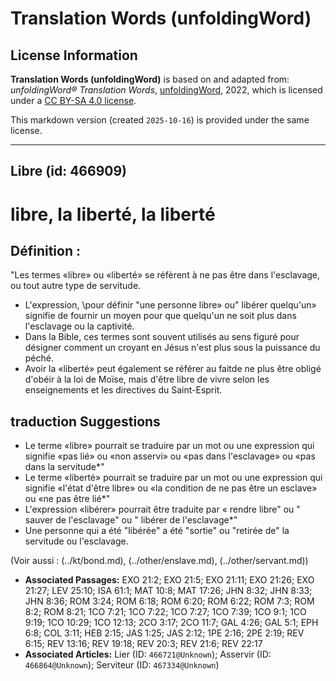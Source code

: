 # Translation Words (unfoldingWord)

## License Information

**Translation Words (unfoldingWord)** is based on and adapted from: _unfoldingWord® Translation Words_, [unfoldingWord](https://unfoldingword.org/utw), 2022, which is licensed under a [CC BY-SA 4.0 license](https://creativecommons.org/licenses/by-sa/4.0/legalcode.en).

This markdown version (created `2025-10-16`) is provided under the same license.



--------------------------------

## Libre (id: 466909)

libre, la liberté, la liberté
=============================

Définition :
------------

"Les termes «libre» ou «liberté» se réfèrent à ne pas être dans l'esclavage, ou tout autre type de servitude.

* L'expression, \\pour définir "une personne libre» ou" libérer quelqu'un» signifie de fournir un moyen pour que quelqu'un ne soit plus dans l'esclavage ou la captivité.
* Dans la Bible, ces termes sont souvent utilisés au sens figuré pour désigner comment un croyant en Jésus n'est plus sous la puissance du péché.
* Avoir la «liberté» peut également se référer au faitde ne plus être obligé d'obéir à la loi de Moïse, mais d'être libre de vivre selon les enseignements et les directives du Saint\-Esprit.

traduction Suggestions
----------------------

* Le terme «libre» pourrait se traduire par un mot ou une expression qui signifie «pas lié» ou «non asservi» ou «pas dans l'esclavage» ou «pas dans la servitude\*"
* Le terme «liberté» pourrait se traduire par un mot ou une expression qui signifie «l'état d'être libre» ou «la condition de ne pas être un esclave» ou «ne pas être lié\*"
* L'expression «libérer» pourrait être traduite par « rendre libre" ou " sauver de l'esclavage" ou " libérer de l'esclavage\*"
* Une personne qui a été "libérée" a été "sortie" ou "retirée de" la servitude ou l'esclavage.

(Voir aussi : (../kt/bond.md), (../other/enslave.md), (../other/servant.md))

* **Associated Passages:** EXO 21:2; EXO 21:5; EXO 21:11; EXO 21:26; EXO 21:27; LEV 25:10; ISA 61:1; MAT 10:8; MAT 17:26; JHN 8:32; JHN 8:33; JHN 8:36; ROM 3:24; ROM 6:18; ROM 6:20; ROM 6:22; ROM 7:3; ROM 8:2; ROM 8:21; 1CO 7:21; 1CO 7:22; 1CO 7:27; 1CO 7:39; 1CO 9:1; 1CO 9:19; 1CO 10:29; 1CO 12:13; 2CO 3:17; 2CO 11:7; GAL 4:26; GAL 5:1; EPH 6:8; COL 3:11; HEB 2:15; JAS 1:25; JAS 2:12; 1PE 2:16; 2PE 2:19; REV 6:15; REV 13:16; REV 19:18; REV 20:3; REV 21:6; REV 22:17
* **Associated Articles:** Lier (ID: `466721@Unknown`); Asservir (ID: `466864@Unknown`); Serviteur (ID: `467334@Unknown`)

